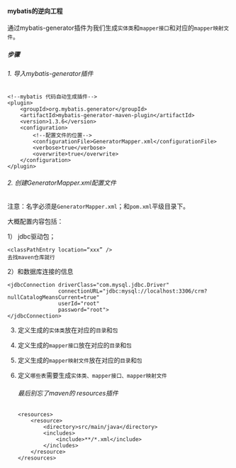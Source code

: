 
#### mybatis的逆向工程


通过mybatis-generator插件为我们生成`实体类`和`mapper接口`和对应的`mapper映射文件`。


##### 步骤


###### 1. 导入mybatis-generator插件

    
    <!--mybatis 代码自动生成插件-->
    <plugin>
        <groupId>org.mybatis.generator</groupId>
        <artifactId>mybatis-generator-maven-plugin</artifactId>
        <version>1.3.6</version>
        <configuration>
            <!--配置文件的位置-->
            <configurationFile>GeneratorMapper.xml</configurationFile>
            <verbose>true</verbose>
            <overwrite>true</overwrite>
        </configuration>
    </plugin>


###### 2. 创建GeneratorMapper.xml配置文件

注意：名字必须是`GeneratorMapper.xml`；和`pom.xml`平级目录下。

大概配置内容包括：

1） jdbc驱动包；
    
    <classPathEntry location=“xxx” />
    去找maven仓库就行
    
2）和数据库连接的信息
    
    <jdbcConnection driverClass="com.mysql.jdbc.Driver"
                    connectionURL="jdbc:mysql://localhost:3306/crm?nullCatalogMeansCurrent=true"
                    userId="root"
                    password="root">
    </jdbcConnection>

3) 定义生成的`实体类`放在对应的`目录`和`包`


    <javaModelGenerator targetPackage="com.ljs.springboot.model"
                        targetProject="src/main/java">
        <property name="enableSubPackages" value="false" />
        <property name="trimStrings" value="false" />
    </javaModelGenerator>
    

4) 定义生成的`mapper接口`放在对应的`目录`和`包`

    
    <javaClientGenerator type="XMLMAPPER"
                         targetPackage="com.ljs.springboot.mapper" 
                         targetProject="src/main/java">
        <property name="enableSubPackages" value="false" />
    </javaClientGenerator>

5) 定义生成的`mapper映射文件`放在对应的`目录`和`包`

    
    <sqlMapGenerator targetPackage="com.ljs.springboot.mapper"
                   targetProject="src/main/java">
        <property name="enableSubPackages" value="false" />
    </sqlMapGenerator>
    
    
6) 定义`哪些表`需要生成`实体类、mapper接口、mapper映射文件`


    <!-- 数据库表名及对应的 Java 模型类名 -->
    <table tableName="tbl_user" domainObjectName="User"
           enableCountByExample="false"
           enableUpdateByExample="false"
           enableDeleteByExample="false"
    enableSelectByExample="false"
    selectByExampleQueryId="false"/>    
    

###### 最后别忘了maven的 resources插件

    <resources>
        <resource>
            <directory>src/main/java</directory>
            <includes>
                <include>**/*.xml</include>
            </includes>
        </resource>
    </resources>    